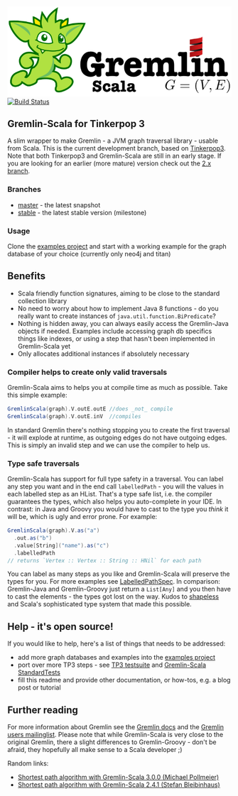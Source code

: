 ![logo](https://github.com/mpollmeier/gremlin-scala/raw/master/doc/images/gremlin-scala-logo.png)
[![Build Status](https://secure.travis-ci.org/mpollmeier/gremlin-scala.png?branch=stable)](http://travis-ci.org/mpollmeier/gremlin-scala)

## Gremlin-Scala for Tinkerpop 3
A slim wrapper to make Gremlin - a JVM graph traversal library - usable from Scala. 
This is the current development branch, based on [Tinkerpop3](https://github.com/tinkerpop/tinkerpop3). Note that both Tinkerpop3 and Gremlin-Scala are still in an early stage. If you are looking for an earlier (more mature) version check out the [2.x branch](https://github.com/mpollmeier/gremlin-scala-examples).


### Branches
* [master](https://github.com/mpollmeier/gremlin-scala/) - the latest snapshot
* [stable](https://github.com/mpollmeier/gremlin-scala/tree/stable) - the latest stable version (milestone)

### Usage
Clone the [examples project](https://github.com/mpollmeier/gremlin-scala-examples) and start with
a working example for the graph database of your choice (currently only neo4j and titan)

## Benefits
* Scala friendly function signatures, aiming to be close to the standard collection library
* No need to worry about how to implement Java 8 functions - do you really want to create instances of `java.util.function.BiPredicate`?
* Nothing is hidden away, you can always easily access the Gremlin-Java objects if needed. Examples include accessing graph db specifics things like indexes, or using a step that hasn't been implemented in Gremlin-Scala yet
* Only allocates additional instances if absolutely necessary

### Compiler helps to create only valid traversals
Gremlin-Scala aims to helps you at compile time as much as possible. Take this simple example:

```scala
GremlinScala(graph).V.outE.outE //does _not_ compile
GremlinScala(graph).V.outE.inV  //compiles
```

In standard Gremlin there's nothing stopping you to create the first traversal - it will explode at runtime, as
outgoing edges do not have outgoing edges. This is simply an invalid step and we can use the compiler to help us. 

### Type safe traversals
Gremlin-Scala has support for full type safety in a traversal. You can label any step you want and in the end call `labelledPath` - you will the values in each labelled step as an HList. That's a type safe list, i.e. the compiler guarantees the types, which also helps you auto-complete in your IDE. In contrast: in Java and Groovy you would have to cast to the type you *think* it will be, which is ugly and error prone. 
For example:

```scala
GremlinScala(graph).V.as("a")
  .out.as("b")
  .value[String]("name").as("c")
  .labelledPath
// returns `Vertex :: Vertex :: String :: HNil` for each path
```

You can label as many steps as you like and Gremlin-Scala will preserve the types for you. For more examples see [LabelledPathSpec](https://github.com/mpollmeier/gremlin-scala/blob/master/src/test/scala/com/tinkerpop/gremlin/scala/LabelledPathSpec.scala).
In comparison: Gremlin-Java and Gremlin-Groovy just return a `List[Any]` and you then have to cast the elements - the types got lost on the way. Kudos to [shapeless](https://github.com/milessabin/shapeless/) and Scala's sophisticated type system that made this possible. 

## Help - it's open source!
If you would like to help, here's a list of things that needs to be addressed:
* add more graph databases and examples into the [examples project](https://github.com/mpollmeier/gremlin-scala-examples)
* port over more TP3 steps - see [TP3 testsuite](https://github.com/tinkerpop/tinkerpop3/tree/master/gremlin-test/src/main/java/com/tinkerpop/gremlin/process/graph/step) and [Gremlin-Scala StandardTests](https://github.com/mpollmeier/gremlin-scala/blob/tinkerpop3/src/test/scala/com/tinkerpop/gremlin/scala/GremlinStandardTestSuite.scala)
* fill this readme and provide other documentation, or how-tos, e.g. a blog post or tutorial

## Further reading
For more information about Gremlin see the [Gremlin docs](http://www.tinkerpop.com/docs/current/) and the [Gremlin users mailinglist](https://groups.google.com/forum/#!forum/gremlin-users).
Please note that while Gremlin-Scala is very close to the original Gremlin, there a slight differences to Gremlin-Groovy - don't be afraid, they hopefully all make sense to a Scala developer ;)

Random links:
* [Shortest path algorithm with Gremlin-Scala 3.0.0 (Michael
  Pollmeier)](http://www.michaelpollmeier.com/2014/12/27/gremlin-scala-shortest-path/)
* [Shortest path algorithm with Gremlin-Scala 2.4.1 (Stefan Bleibinhaus)](http://bleibinha.us/blog/2013/10/scala-and-graph-databases-with-gremlin-scala)
